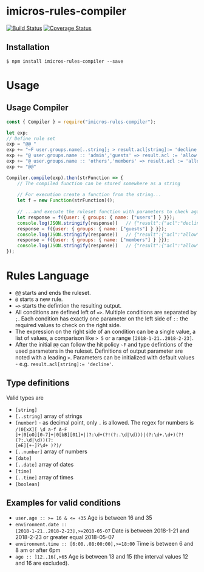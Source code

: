 # imicros-rules-compiler
[![Build Status](https://travis-ci.org/al66/imicros-rules-compiler.svg?branch=master)](https://travis-ci.org/al66/imicros-rules-compiler)
[![Coverage Status](https://coveralls.io/repos/github/al66/imicros-rules-compiler/badge.svg?branch=master)](https://coveralls.io/github/al66/imicros-rules-compiler?branch=master)

## Installation
```
$ npm install imicros-rules-compiler --save
```

# Usage
## Usage Compiler
```js
const { Compiler } = require("imicros-rules-compiler");

let exp;
// Define rule set
exp = "@@ "
exp += "~F user.groups.name[..string]; > result.acl[string]:= 'decline'; > result.rule[number]:= 0"
exp += "@ user.groups.name :: 'admin','guests' => result.acl := 'allow'; result.rule := 1"
exp += "@ user.groups.name :: 'others','members' => result.acl := 'allow'; result.rule := 2"
exp += "@@"

Compiler.compile(exp).then(strFunction => {
    // The compiled function can be stored somewhere as a string
    
    // For execution create a function from the string...
    let f = new Function(strFunction)();    
                                           
    // ...and execute the ruleset function with parameters to check against the rules
    let response = f({user: { groups: { name: ["users"] } }});
    console.log(JSON.stringify(response))   // {"result":{"acl":"decline","rule":0}}
    response = f({user: { groups: { name: ["guests"] } }});                                       
    console.log(JSON.stringify(response))   // {"result":{"acl":"allow","rule":1}}
    response = f({user: { groups: { name: ["members"] } }});                                       
    console.log(JSON.stringify(response))   // {"result":{"acl":"allow","rule":2}}                                     
});

```
# Rules Language
- <code>@@</code> starts and ends the ruleset.
- <code>@</code> starts a new rule.
- <code>=></code> starts the defintion the resulting output.
- All conditions are defined left of <code>=></code>. Multiple conditions are separated by <code>;</code>.
Each condition has exactly one parameter on the left side of <code>::</code> the required values to check on the right side.
- The expression on the right side of an condition can be a single value, a list of values, a comparison like <code>> 5</code> or a range <code>[2018-1-21..2018-2-23]</code>.
- After the initial <code>@@</code> can follow the hit policy <code>~F</code> and type defintions of the used parameters in the ruleset. Definitions of output parameter are noted with a leading <code>></code>. Parameters can be initialized with default values - e.g. <code>result.acl[string]:= 'decline'</code>.
## Type definitions
Valid types are
-   <code>[string]</code>
-   <code>[..string]</code> array of strings
-   <code>[number]</code> - as decimal point, only <code>.</code> is allowed. The regex for numbers is <code>/(0[xX][ \d a-f A-F ]+|0[oO][0-7]+|0[bB][01]+|(?:\d+(?!(?:\.\d|\d)))|(?:\d+\.\d+)(?!(?:\.\d|\d))(?: [eE][+-]?\d+ )?)/</code>
-   <code>[..number]</code> array of numbers
-   <code>[date]</code>
-   <code>[..date]</code> array of dates
-   <code>[time]</code>
-   <code>[..time]</code> array of times
-   <code>[boolean]</code>
## Examples for valid conditions
-   <code>user.age :: >= 16 & <= +35</code> Age is between 16 and 35
-   <code>environment.date :: [2018-1-21..2018-2-23],>=2018-05-07</code> Date is between 2018-1-21 and 2018-2-23 or greater equal 2018-05-07
-   <code>environment.time :: [6:00..08:00:00],>=18:00</code> Time is between 6 and 8 am or after 6pm
-   <code>age :: ]12..16[,>65</code> Age is between 13 and 15 (the interval values 12 and 16 are excluded).




